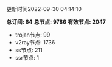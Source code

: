 更新时间2022-09-30 04:14:10

**总订阅: 64**
**总节点: 9786**
**有效节点: 2047**
- trojan节点: 99
- v2ray节点: 1736
- ss节点: 211
- ssr节点: 1
